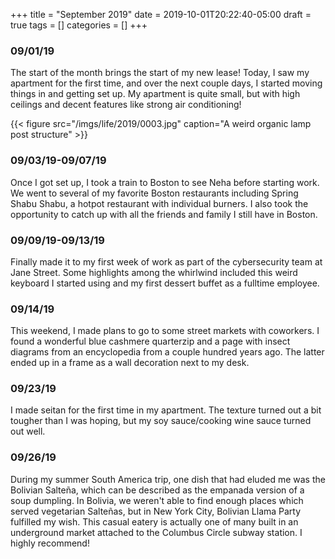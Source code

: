 +++
title = "September 2019"
date = 2019-10-01T20:22:40-05:00
draft = true
tags = []
categories = []
+++

### 09/01/19

The start of the month brings the start of my new lease! Today, I saw my apartment for the first time, and over the next couple days, I started moving things in and getting set up. My apartment is quite small, but with high ceilings and decent features like strong air conditioning!

{{< figure src="/imgs/life/2019/0003.jpg" caption="A weird organic lamp post structure" >}}

### 09/03/19-09/07/19

Once I got set up, I took a train to Boston to see Neha before starting work. We went to several of my favorite Boston restaurants including Spring Shabu Shabu, a hotpot restaurant with individual burners. I also took the opportunity to catch up with all the friends and family I still have in Boston.

### 09/09/19-09/13/19

Finally made it to my first week of work as part of the cybersecurity team at Jane Street. Some highlights among the whirlwind included this weird keyboard I started using and my first dessert buffet as a fulltime employee.


### 09/14/19

This weekend, I made plans to go to some street markets with coworkers. I found a wonderful blue cashmere quarterzip and a page with insect diagrams from an encyclopedia from a couple hundred years ago. The latter ended up in a frame as a wall decoration next to my desk.


### 09/23/19

I made seitan for the first time in my apartment. The texture turned out a bit tougher than I was hoping, but my soy sauce/cooking wine sauce turned out well.


### 09/26/19

During my summer South America trip, one dish that had eluded me was the Bolivian Salteña, which can be described as the empanada version of a soup dumpling. In Bolivia, we weren't able to find enough places which served vegetarian Salteñas, but in New York City, Bolivian Llama Party fulfilled my wish. This casual eatery is actually one of many built in an underground market attached to the Columbus Circle subway station. I highly recommend!
